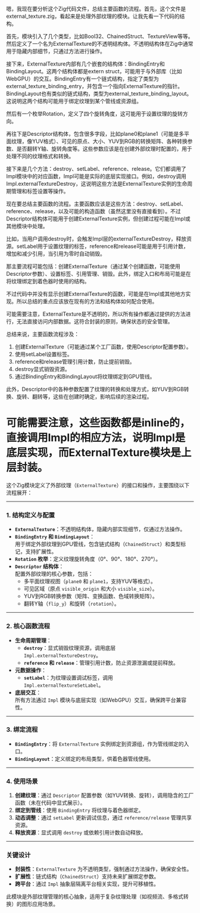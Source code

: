 嗯，我现在要分析这个Zig代码文件，总结主要函数的流程。首先，这个文件是external_texture.zig，看起来是处理外部纹理的模块。让我先看一下代码的结构。

首先，模块引入了几个类型，比如Bool32、ChainedStruct、TextureView等等。然后定义了一个名为ExternalTexture的不透明结构体。不透明结构体在Zig中通常用于隐藏内部细节，只通过方法进行操作。

接下来，ExternalTexture内部有几个嵌套的结构体：BindingEntry和BindingLayout。这两个结构体都是extern struct，可能用于与外部库（比如WebGPU）的交互。BindingEntry有一个链式结构，指定了类型为external_texture_binding_entry，并包含一个指向ExternalTexture的指针。BindingLayout也有类似的链式结构，类型为external_texture_binding_layout。这说明这两个结构可能用于绑定纹理到某个管线或资源组。

然后有一个枚举Rotation，定义了四个旋转角度，这可能用于设置纹理的旋转方向。

再往下是Descriptor结构体，包含很多字段，比如plane0和plane1（可能是多平面纹理，像YUV格式）、可见的原点、大小、YUV到RGB的转换矩阵、各种转换参数、是否翻转Y轴、旋转角度等。这些参数应该是在创建外部纹理时配置的，用于处理不同的纹理格式和转换。

接下来是几个方法：destroy、setLabel、reference、release。它们都调用了Impl模块中的对应函数，Impl可能是实际的底层实现接口。例如，destroy调用Impl.externalTextureDestroy，这说明这些方法是ExternalTexture实例的生命周期管理和标签设置等操作。

现在要总结主要函数的流程。主要函数应该是这些方法：destroy、setLabel、reference、release，以及可能的构造函数（虽然这里没有直接看到）。不过Descriptor结构体可能用于创建ExternalTexture实例，但创建过程可能在Impl或其他模块中处理。

比如，当用户调用destroy时，会触发Impl层的externalTextureDestroy，释放资源。setLabel用于设置纹理的标签，reference和release可能是用于引用计数，增加和减少引用，当引用为零时自动销毁。

那主要流程可能包括：创建ExternalTexture（通过某个创建函数，可能使用Descriptor参数）、设置标签、引用管理、销毁。此外，绑定入口和布局可能是在将纹理绑定到着色器时使用的结构。

不过代码中并没有显示创建ExternalTexture的函数，可能是在Impl或其他地方实现。所以总结的重点应该放在现有的方法和结构体如何配合使用。

可能需要注意，ExternalTexture是不透明的，所以所有操作都通过提供的方法进行，无法直接访问内部数据。这符合封装的原则，确保状态的安全管理。

总结来说，主要函数流程涉及：

1. 创建ExternalTexture（可能通过某个工厂函数，使用Descriptor配置参数）。
2. 使用setLabel设置标签。
3. reference和release管理引用计数，防止提前销毁。
4. destroy显式销毁资源。
5. 通过BindingEntry和BindingLayout将纹理绑定到GPU管线。

此外，Descriptor中的各种参数配置了纹理的转换和处理方式，如YUV到RGB转换、旋转、翻转等，这些在创建时确定，影响后续的渲染过程。

可能需要注意，这些函数都是inline的，直接调用Impl的相应方法，说明Impl是底层实现，而ExternalTexture模块是上层封装。
================================================
这个Zig模块定义了外部纹理（`ExternalTexture`）的接口和操作，主要围绕以下流程展开：

---

### **1. 结构定义与配置**
- **`ExternalTexture`**：不透明结构体，隐藏内部实现细节，仅通过方法操作。
- **`BindingEntry` 和 `BindingLayout`**：  
  用于绑定外部纹理到GPU管线，包含链式结构（`ChainedStruct`）和类型标记，支持扩展性。
- **`Rotation` 枚举**：定义纹理旋转角度（0°、90°、180°、270°）。
- **`Descriptor` 结构体**：  
  配置外部纹理的核心参数，包括：
  - 多平面纹理视图（`plane0` 和 `plane1`，支持YUV等格式）。
  - 可见区域（原点 `visible_origin` 和大小 `visible_size`）。
  - YUV到RGB转换参数（矩阵、变换函数、色域转换矩阵）。
  - 翻转Y轴（`flip_y`）和旋转（`rotation`）。

---

### **2. 核心函数流程**
- **生命周期管理**：
  - **`destroy`**：显式销毁纹理资源，调用底层 `Impl.externalTextureDestroy`。
  - **`reference` 和 `release`**：管理引用计数，防止资源泄漏或提前释放。
- **元数据操作**：
  - **`setLabel`**：为纹理设置调试标签，调用 `Impl.externalTextureSetLabel`。
- **底层交互**：  
  所有方法通过 `Impl` 模块与底层实现（如WebGPU）交互，确保跨平台兼容性。

---

### **3. 绑定流程**
- **`BindingEntry`**：将 `ExternalTexture` 实例绑定到资源组，作为管线绑定的入口。
- **`BindingLayout`**：定义绑定的布局类型，供着色器管线使用。

---

### **4. 使用场景**
1. **创建纹理**：通过 `Descriptor` 配置参数（如YUV转换、旋转），调用隐含的工厂函数（未在代码中显式展示）。
2. **绑定到管线**：使用 `BindingEntry` 将纹理与着色器绑定。
3. **动态调整**：通过 `setLabel` 更新调试信息，通过 `reference/release` 管理共享资源。
4. **释放资源**：显式调用 `destroy` 或依赖引用计数自动释放。

---

### **关键设计**
- **封装性**：`ExternalTexture` 为不透明类型，强制通过方法操作，确保安全性。
- **扩展性**：链式结构（`ChainedStruct`）支持未来扩展绑定参数。
- **跨平台**：通过 `Impl` 抽象层隔离平台相关实现，提升可移植性。

此模块是外部纹理管理的核心抽象，适用于复杂纹理处理（如视频流、多格式转换）的图形应用场景。